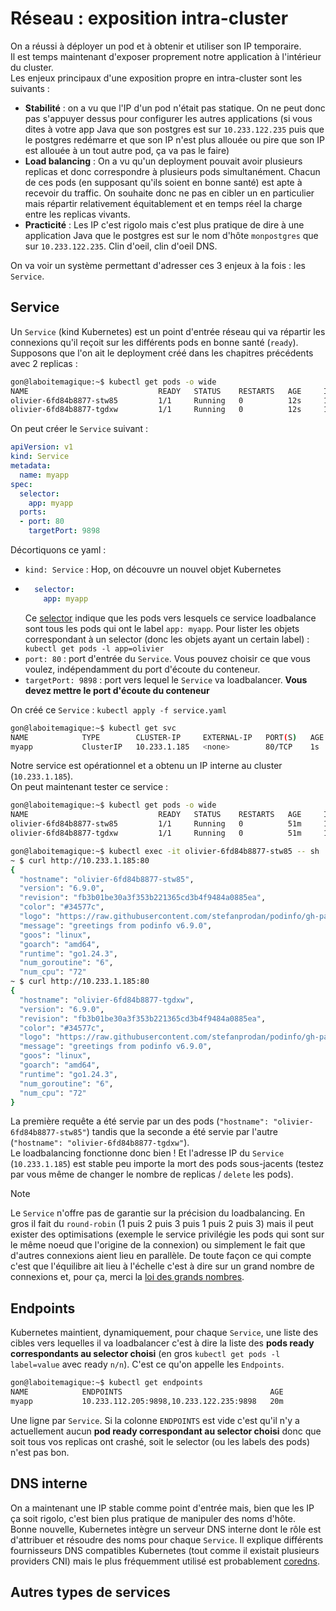 # Réseau : exposition intra-cluster

On a réussi à déployer un pod et à obtenir et utiliser son IP temporaire.  
Il est temps maintenant d'exposer proprement notre application à l'intérieur du cluster.  
Les enjeux principaux d'une exposition propre en intra-cluster sont les suivants :  
  * **Stabilité** : on a vu que l'IP d'un pod n'était pas statique. On ne peut donc pas s'appuyer dessus pour configurer les autres applications (si vous dites à votre app Java que son postgres est sur `10.233.122.235` puis que le postgres redémarre et que son IP n'est plus allouée ou pire que son IP est allouée à un tout autre pod, ça va pas le faire)  
  * **Load balancing** : On a vu qu'un deployment pouvait avoir plusieurs replicas et donc correspondre à plusieurs pods simultanément. Chacun de ces pods (en supposant qu'ils soient en bonne santé) est apte à recevoir du traffic. On souhaite donc ne pas en cibler un en particulier mais répartir relativement équitablement et en temps réel la charge entre les replicas vivants.  
  * **Practicité** : Les IP c'est rigolo mais c'est plus pratique de dire à une application Java que le postgres est sur le nom d'hôte `monpostgres` que sur `10.233.122.235`. Clin d'oeil, clin d'oeil DNS.  

On va voir un système permettant d'adresser ces 3 enjeux à la fois : les `Service`.  

## Service

Un `Service` (kind Kubernetes) est un point d'entrée réseau qui va répartir les connexions qu'il reçoit sur les différents pods en bonne santé (`ready`).  
Supposons que l'on ait le deployment créé dans les chapitres précédents avec 2 replicas :  

```sh
gon@laboitemagique:~$ kubectl get pods -o wide
NAME                             READY   STATUS    RESTARTS   AGE     IP               NODE
olivier-6fd84b8877-stw85         1/1     Running   0          12s     10.233.122.235   boss7
olivier-6fd84b8877-tgdxw         1/1     Running   0          12s     10.233.112.205   boss4
```  

On peut créer le `Service` suivant :  
```yaml
apiVersion: v1
kind: Service
metadata:
  name: myapp
spec:
  selector:
    app: myapp
  ports:
  - port: 80
    targetPort: 9898
```  

Décortiquons ce yaml :  
  * `kind: Service` : Hop, on découvre un nouvel objet Kubernetes  
  * ```yaml
      selector:
        app: myapp
    ```
    Ce [selector](https://kubernetes.io/docs/concepts/overview/working-with-objects/labels/) indique que les pods vers lesquels ce service loadbalance sont tous les pods qui ont le label `app: myapp`. Pour lister les objets correspondant à un selector (donc les objets ayant un certain label) : `kubectl get pods -l app=olivier`  
  * `port: 80` : port d'entrée du `Service`. Vous pouvez choisir ce que vous voulez, indépendamment du port d'écoute du conteneur.  
  * `targetPort: 9898` : port vers lequel le `Service` va loadbalancer. **Vous devez mettre le port d'écoute du conteneur**

On créé ce `Service` : `kubectl apply -f service.yaml`  

```sh
gon@laboitemagique:~$ kubectl get svc
NAME            TYPE        CLUSTER-IP     EXTERNAL-IP   PORT(S)   AGE
myapp           ClusterIP   10.233.1.185   <none>        80/TCP    1s
```

Notre service est opérationnel et a obtenu un IP interne au cluster (`10.233.1.185`).  
On peut maintenant tester ce service :  

```sh
gon@laboitemagique:~$ kubectl get pods -o wide
NAME                             READY   STATUS    RESTARTS   AGE     IP               NODE
olivier-6fd84b8877-stw85         1/1     Running   0          51m     10.233.122.235   boss7
olivier-6fd84b8877-tgdxw         1/1     Running   0          51m     10.233.112.205   boss4
```  
```sh
gon@laboitemagique:~$ kubectl exec -it olivier-6fd84b8877-stw85 -- sh
~ $ curl http://10.233.1.185:80
{
  "hostname": "olivier-6fd84b8877-stw85",
  "version": "6.9.0",
  "revision": "fb3b01be30a3f353b221365cd3b4f9484a0885ea",
  "color": "#34577c",
  "logo": "https://raw.githubusercontent.com/stefanprodan/podinfo/gh-pages/cuddle_clap.gif",
  "message": "greetings from podinfo v6.9.0",
  "goos": "linux",
  "goarch": "amd64",
  "runtime": "go1.24.3",
  "num_goroutine": "6",
  "num_cpu": "72"
~ $ curl http://10.233.1.185:80
{
  "hostname": "olivier-6fd84b8877-tgdxw",
  "version": "6.9.0",
  "revision": "fb3b01be30a3f353b221365cd3b4f9484a0885ea",
  "color": "#34577c",
  "logo": "https://raw.githubusercontent.com/stefanprodan/podinfo/gh-pages/cuddle_clap.gif",
  "message": "greetings from podinfo v6.9.0",
  "goos": "linux",
  "goarch": "amd64",
  "runtime": "go1.24.3",
  "num_goroutine": "6",
  "num_cpu": "72"
}
```  

La première requête a été servie par un des pods (`"hostname": "olivier-6fd84b8877-stw85"`) tandis que la seconde a été servie par l'autre (`"hostname": "olivier-6fd84b8877-tgdxw"`).  
Le loadbalancing fonctionne donc bien ! Et l'adresse IP du `Service` (`10.233.1.185`) est stable peu importe la mort des pods sous-jacents (testez par vous même de changer le nombre de replicas / `delete` les pods).  

> [!NOTE]  
> Le `Service` n'offre pas de garantie sur la précision du loadbalancing. En gros il fait du `round-robin` (1 puis 2 puis 3 puis 1 puis 2 puis 3) mais il peut exister des optimisations (exemple le service privilégie les pods qui sont sur le même noeud que l'origine de la connexion) ou simplement le fait que d'autres connexions aient lieu en parallèle. De toute façon ce qui compte c'est que l'équilibre ait lieu à l'échelle c'est à dire sur un grand nombre de connexions et, pour ça, merci la [loi des grands nombres](https://fr.wikipedia.org/wiki/Loi_des_grands_nombres).

## Endpoints  

Kubernetes maintient, dynamiquement, pour chaque `Service`, une liste des cibles vers lequelles il va loadbalancer c'est à dire la liste des **pods ready correspondants au selector choisi** (en gros `kubectl get pods -l label=value` avec ready `n/n`). C'est ce qu'on appelle les `Endpoints`.  

```sh
gon@laboitemagique:~$ kubectl get endpoints
NAME            ENDPOINTS                                 AGE
myapp           10.233.112.205:9898,10.233.122.235:9898   20m
```  

Une ligne par `Service`. Si la colonne `ENDPOINTS` est vide c'est qu'il n'y a actuellement aucun **pod ready correspondant au selector choisi** donc que soit tous vos replicas ont crashé, soit le selector (ou les labels des pods) n'est pas bon.

## DNS interne

On a maintenant une IP stable comme point d'entrée mais, bien que les IP ça soit rigolo, c'est bien plus pratique de manipuler des noms d'hôte.  
Bonne nouvelle, Kubernetes intègre un serveur DNS interne dont le rôle est d'attribuer et résoudre des noms pour chaque `Service`. Il explique différents fournisseurs DNS compatibles Kubernetes (tout comme il existait plusieurs providers CNI) mais le plus fréquemment utilisé est probablement [coredns](https://github.com/coredns/coredns).  


## Autres types de services
